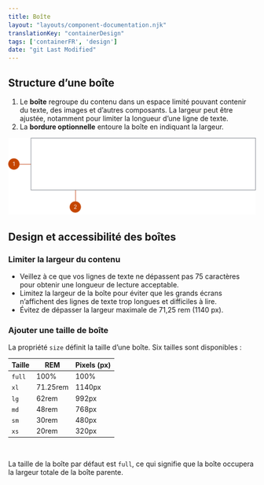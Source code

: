 ```yaml
---
title: Boîte
layout: "layouts/component-documentation.njk"
translationKey: "containerDesign"
tags: ['containerFR', 'design']
date: "git Last Modified"
---
```


## Structure d’une boîte

<ol class="anatomy-list">
  <li>Le <strong>boîte</strong> regroupe du contenu dans un espace limité pouvant contenir du texte, des images et d’autres composants. La largeur peut être ajustée, notamment pour limiter la longueur d’une ligne de texte.</li>
  <li>La <strong>bordure optionnelle</strong> entoure la boîte en indiquant la largeur.</li>
</ol>

<img class="b-sm b-default p-400" src="/images/en/components/anatomy/gcds-container-anatomy.svg" alt="Le composant de boîte avec des numéros indiquant les différentes parties de la structure de la boîte." />

## Design et accessibilité des boîtes

### Limiter la largeur du contenu

- Veillez à ce que vos lignes de texte ne dépassent pas 75 caractères pour obtenir une longueur de lecture acceptable.
- Limitez la largeur de la boîte pour éviter que les grands écrans n’affichent des lignes de texte trop longues et difficiles à lire.
- Évitez de dépasser la largeur maximale de 71,25 rem (1140 px).

### Ajouter une taille de boîte

La propriété `size` définit la taille d’une boîte. Six tailles sont disponibles :

| Taille | REM | Pixels (px) |
| ---- | --- | ----------- |
| `full` | 100% | 100% |
| `xl` | 71.25rem | 1140px |
| `lg` | 62rem | 992px |
| `md` | 48rem | 768px |
| `sm` | 30rem | 480px |
| `xs` | 20rem | 320px |

<br/>

La taille de la boîte par défaut est `full`, ce qui signifie que la boîte occupera la largeur totale de la boîte parente.

